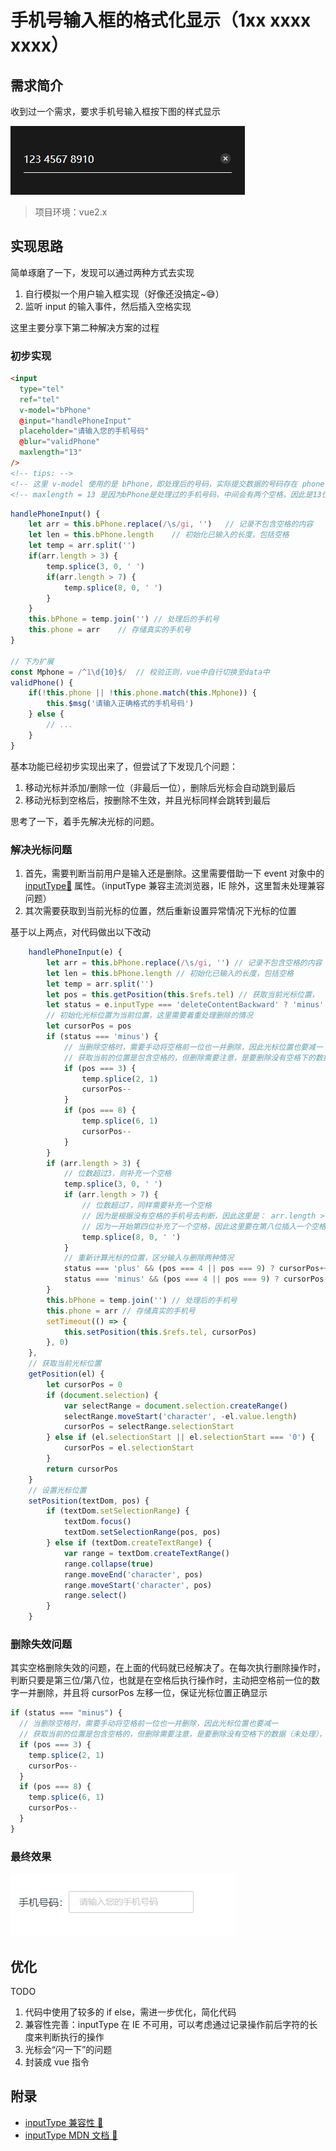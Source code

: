 # 手机号输入框的格式化显示（1xx xxxx xxxx）

## 需求简介

收到过一个需求，要求手机号输入框按下图的样式显示

<!-- （看的第一眼就想到，一个输入框要搞那么花哨吗？完了，感觉有老油条内味了） -->

![手机号显示样式](https://github.com/Real102/resourceLibrary/raw/master/img/formatPhone/phone-style.png)

> 项目环境：vue2.x

## 实现思路

简单琢磨了一下，发现可以通过两种方式去实现

1. 自行模拟一个用户输入框实现（好像还没搞定~😅）
2. 监听 input 的输入事件，然后插入空格实现

这里主要分享下第二种解决方案的过程

### 初步实现

```html
<input
  type="tel"
  ref="tel"
  v-model="bPhone"
  @input="handlePhoneInput"
  placeholder="请输入您的手机号码"
  @blur="validPhone"
  maxlength="13"
/>
<!-- tips: -->
<!-- 这里 v-model 使用的是 bPhone，即处理后的号码，实际提交数据的号码存在 phone 中 -->
<!-- maxlength = 13 是因为bPhone是处理过的手机号码，中间会有两个空格，因此是13位 -->
```

```javascript
handlePhoneInput() {
    let arr = this.bPhone.replace(/\s/gi, '')   // 记录不包含空格的内容
    let len = this.bPhone.length    // 初始化已输入的长度，包括空格
    let temp = arr.split('')
    if(arr.length > 3) {
        temp.splice(3, 0, ' ')
        if(arr.length > 7) {
            temp.splice(8, 0, ' ')
        }
    }
    this.bPhone = temp.join('') // 处理后的手机号
    this.phone = arr    // 存储真实的手机号
}

// 下为扩展
const Mphone = /^1\d{10}$/  // 校验正则，vue中自行切换至data中
validPhone() {
    if(!this.phone || !this.phone.match(this.Mphone)) {
        this.$msg('请输入正确格式的手机号码')
    } else {
        // ...
    }
}
```

基本功能已经初步实现出来了，但尝试了下发现几个问题：

1. 移动光标并添加/删除一位（非最后一位），删除后光标会自动跳到最后
2. 移动光标到空格后，按删除不生效，并且光标同样会跳转到最后

思考了一下，着手先解决光标的问题。

### 解决光标问题

1. 首先，需要判断当前用户是输入还是删除。这里需要借助一下 event 对象中的 [inputType🚀](https://developer.mozilla.org/zh-CN/docs/Web/API/InputEvent/inputType) 属性。（inputType 兼容主流浏览器，IE 除外，这里暂未处理兼容问题）
2. 其次需要获取到当前光标的位置，然后重新设置异常情况下光标的位置

基于以上两点，对代码做出以下改动

```javascript
    handlePhoneInput(e) {
        let arr = this.bPhone.replace(/\s/gi, '') // 记录不包含空格的内容
        let len = this.bPhone.length // 初始化已输入的长度，包括空格
        let temp = arr.split('')
        let pos = this.getPosition(this.$refs.tel) // 获取当前光标位置，
        let status = e.inputType === 'deleteContentBackward' ? 'minus' : 'plus' // 用于判断当前是输入还是删除
        // 初始化光标位置为当前位置，这里需要着重处理删除的情况
        let cursorPos = pos
        if (status === 'minus') {
            // 当删除空格时，需要手动将空格前一位也一并删除，因此光标位置也要减一
            // 获取当前的位置是包含空格的，但删除需要注意，是要删除没有空格下的数据（未处理），也就是temp
            if (pos === 3) {
                temp.splice(2, 1)
                cursorPos--
            }
            if (pos === 8) {
                temp.splice(6, 1)
                cursorPos--
            }
        }
        if (arr.length > 3) {
            // 位数超过3，则补充一个空格
            temp.splice(3, 0, ' ')
            if (arr.length > 7) {
                // 位数超过7，同样需要补充一个空格
                // 因为是根据没有空格的手机号去判断，因此这里是： arr.length > 7
                // 因为一开始第四位补充了一个空格，因此这里要在第八位插入一个空格
                temp.splice(8, 0, ' ')
            }
            // 重新计算光标的位置，区分输入与删除两种情况
            status === 'plus' && (pos === 4 || pos === 9) ? cursorPos++ : ''
            status === 'minus' && (pos === 4 || pos === 9) ? cursorPos-- : ''
        }
        this.bPhone = temp.join('') // 处理后的手机号
        this.phone = arr // 存储真实的手机号
        setTimeout(() => {
            this.setPosition(this.$refs.tel, cursorPos)
        }, 0)
    },
    // 获取当前光标位置
    getPosition(el) {
        let cursorPos = 0
        if (document.selection) {
            var selectRange = document.selection.createRange()
            selectRange.moveStart('character', -el.value.length)
            cursorPos = selectRange.selectionStart
        } else if (el.selectionStart || el.selectionStart === '0') {
            cursorPos = el.selectionStart
        }
        return cursorPos
    }
    // 设置光标位置
    setPosition(textDom, pos) {
        if (textDom.setSelectionRange) {
            textDom.focus()
            textDom.setSelectionRange(pos, pos)
        } else if (textDom.createTextRange) {
            var range = textDom.createTextRange()
            range.collapse(true)
            range.moveEnd('character', pos)
            range.moveStart('character', pos)
            range.select()
        }
    }
```

### 删除失效问题

其实空格删除失效的问题，在上面的代码就已经解决了。在每次执行删除操作时，判断只要是第三位/第八位，也就是在空格后执行操作时，主动把空格前一位的数字一并删除，并且将 cursorPos 左移一位，保证光标位置正确显示

```javascript
if (status === "minus") {
  // 当删除空格时，需要手动将空格前一位也一并删除，因此光标位置也要减一
  // 获取当前的位置是包含空格的，但删除需要注意，是要删除没有空格下的数据（未处理），也就是temp
  if (pos === 3) {
    temp.splice(2, 1)
    cursorPos--
  }
  if (pos === 8) {
    temp.splice(6, 1)
    cursorPos--
  }
}
```

### 最终效果

![手机号显示样式](https://github.com/Real102/resourceLibrary/raw/master/img/formatPhone/demo.gif)

## 优化

TODO

1. 代码中使用了较多的 if else，需进一步优化，简化代码
2. 兼容性完善：inputType 在 IE 不可用，可以考虑通过记录操作前后字符的长度来判断执行的操作
3. 光标会“闪一下”的问题
4. 封装成 vue 指令

## 附录

- [inputType 兼容性 🚀](https://caniuse.com/?search=inputtype)
- [inputType MDN 文档 🚀](https://developer.mozilla.org/zh-CN/docs/Web/API/InputEvent/inputType)
